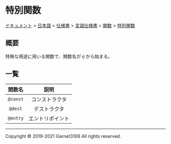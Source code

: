# 特別関数

[ドキュメント](../../../../../index.md) > [日本語](../../../../index.md) > [仕様書](../../../index.md) > [言語仕様書](../../index.md) > [関数](../index.md) > [特別関数](./index.md)

## 概要

特殊な用途に用いる関数で、関数名が `@` から始まる。

## 一覧

|関数名|説明|
|:-:|:-:|
|`@const`|コンストラクタ|
|`@dest`|デストラクタ|
|`@entry`|エントリポイント|

---

Copyright © 2019-2021 Garnet3106 All rights reserved.
